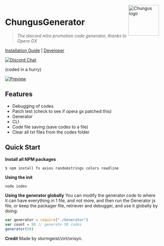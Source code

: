 <img src="https://media.discordapp.net/attachments/1167886221490524230/1187880228803072051/z7lPt5f.png?ex=65987eac&is=658609ac&hm=81582344b66a041217ed66e0fead6522e037e7895cc05db81c09f6b27d7b8823&=&format=webp&quality=lossless" alt="Chungus logo" width="100" height="100" align="right" />

# ChungusGenerator
> _The discord nitro promotion code generator, thanks to Opera GX_

[Installation Guide](https://github.com/orisyn/ChungusGenerator/blob/main/README.txt) | [Developer](<https://discord.com/users/1160157358610206750>)

[![Discord Chat](https://img.shields.io/badge/chat-on%20discord-7289da.svg)](https://discord.gg/boronide)

(coded in a hurry)

[![Preview](https://support.discord.com/hc/article_attachments/19882336420247)](https://cdn.discordapp.com/attachments/1185526265231450212/1187877696148090960/j4ZlXZY.mp4)

## Features

- Debugging of codes
- Patch test (check to see if opera gx patched this)
- Generator
- CLI
- Code file saving (save codes to a file)
- Clear all txt files from the codes folder

## Quick Start

**Install all NPM packages**
```bash
$ npm install fs axios randomstrings colors readline
```

**Using the init**
```
node index
```

**Using the generator globally**
You can modify the generator code to where it can have everything in 1 file, and not more, and then run the Generator js file, or keep the packager file, retriever and debugger, and use it globally by doing:
```js
var generator = require("./Generator")
var count = 50 // generate 50 codes
generator(50)
```

**Credit**
Made by sturmgeist/zirt/orisyn.
